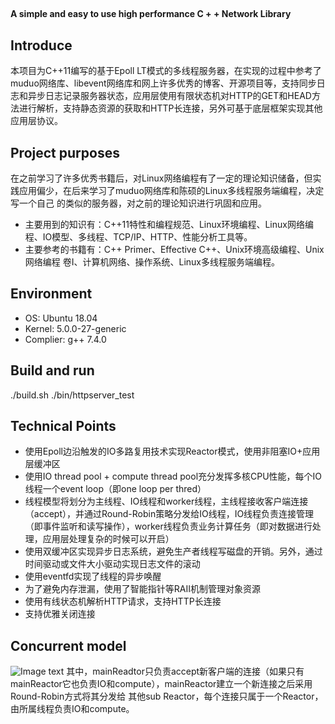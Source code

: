 ##  
**A simple and easy to use high performance C + + Network Library**
## Introduce
本项目为C++11编写的基于Epoll LT模式的多线程服务器，在实现的过程中参考了muduo网络库、libevent网络库和网上许多优秀的博客、开源项目等，支持同步日志和异步日志记录服务器状态，应用层使用有限状态机对HTTP的GET和HEAD方法进行解析，支持静态资源的获取和HTTP长连接，另外可基于底层框架实现其他应用层协议。
## Project purposes
在之前学习了许多优秀书籍后，对Linux网络编程有了一定的理论知识储备，但实践应用偏少，在后来学习了muduo网络库和陈硕的Linux多线程服务端编程，决定写一个自己
的类似的服务器，对之前的理论知识进行巩固和应用。
- 主要用到的知识有：C++11特性和编程规范、Linux环境编程、Linux网络编程、IO模型、多线程、TCP/IP、HTTP、性能分析工具等。
- 主要参考的书籍有：C++ Primer、Effective C++、Unix环境高级编程、Unix网络编程 卷I、计算机网络、操作系统、Linux多线程服务端编程。
## Environment
- OS: Ubuntu 18.04
- Kernel: 5.0.0-27-generic
- Complier: g++ 7.4.0
## Build and run
./build.sh 
./bin/httpserver_test 
## Technical Points
- 使用Epoll边沿触发的IO多路复用技术实现Reactor模式，使用非阻塞IO+应用层缓冲区
- 使用IO thread pool + compute thread pool充分发挥多核CPU性能，每个IO线程一个event loop（即one loop per thred）
- 线程模型将划分为主线程、IO线程和worker线程，主线程接收客户端连接（accept），并通过Round-Robin策略分发给IO线程，IO线程负责连接管理（即事件监听和读写操作），worker线程负责业务计算任务（即对数据进行处理，应用层处理复杂的时候可以开启）
- 使用双缓冲区实现异步日志系统，避免生产者线程写磁盘的开销。另外，通过时间驱动或文件大小驱动实现日志文件的滚动
- 使用eventfd实现了线程的异步唤醒
- 为了避免内存泄漏，使用了智能指针等RAII机制管理对象资源
- 使用有线状态机解析HTTP请求，支持HTTP长连接
- 支持优雅关闭连接
## Concurrent model
![Image text](https://github.com/Canna011/myWebServer/blob/master/dec%26img/IO%E6%A8%A1%E5%9E%8B.png) 
其中，mainReadtor只负责accept新客户端的连接（如果只有mainReactor它也负责IO和compute），mainReactor建立一个新连接之后采用Round-Robin方式将其分发给
其他sub Reactor，每个连接只属于一个Reactor，由所属线程负责IO和compute。
